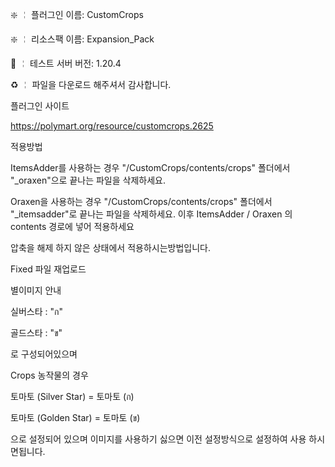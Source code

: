 ❇️ ╎ 플러그인 이름: CustomCrops

❇️ ╎ 리소스팩 이름: Expansion_Pack

📶 ╎ 테스트 서버 버전:  1.20.4

♻️ ╎ 파일을 다운로드 해주셔서 감사합니다.

플러그인 사이트

https://polymart.org/resource/customcrops.2625


적용방법


ItemsAdder를 사용하는 경우 "/CustomCrops/contents/crops" 폴더에서 "_oraxen"으로 끝나는 파일을 삭제하세요. 

Oraxen을 사용하는 경우 "/CustomCrops/contents/crops" 폴더에서 "_itemsadder"로 끝나는 파일을 삭제하세요.
이후 ItemsAdder / Oraxen 의 contents 경로에 넣어 적용하세요





압축을 해제 하지 않은 상태에서 적용하시는방법입니다.

Fixed
파일 재업로드


별이미지 안내

실버스타 : "ก"

골드스타 :  "ข"


로 구성되어있으며


Crops 농작물의 경우


토마토 (Silver Star) =  토마토 (ก)

토마토 (Golden Star) = 토마토 (ข)



으로 설정되어 있으며 이미지를 사용하기 싫으면 이전 설정방식으로 설정하여 사용 하시면됩니다.
